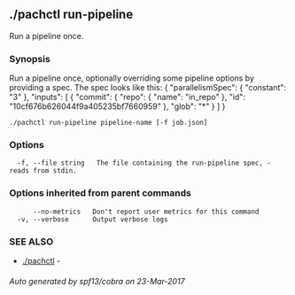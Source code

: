## ./pachctl run-pipeline

Run a pipeline once.

### Synopsis


Run a pipeline once, optionally overriding some pipeline options by providing a spec.  The spec looks like this:
{
  "parallelismSpec": {
    "constant": "3"
  },
  "inputs": [
    {
      "commit": {
        "repo": {
          "name": "in_repo"
        },
        "id": "10cf676b626044f9a405235bf7660959"
      },
      "glob": "*"
    }
  ]
}

```
./pachctl run-pipeline pipeline-name [-f job.json]
```

### Options

```
  -f, --file string   The file containing the run-pipeline spec, - reads from stdin.
```

### Options inherited from parent commands

```
      --no-metrics   Don't report user metrics for this command
  -v, --verbose      Output verbose logs
```

### SEE ALSO
* [./pachctl](./pachctl.md)	 - 

###### Auto generated by spf13/cobra on 23-Mar-2017
